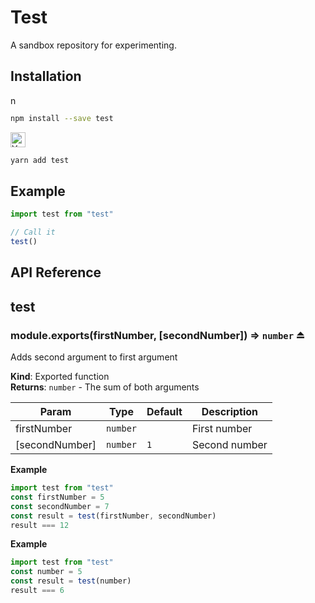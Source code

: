 # Test


A sandbox repository for experimenting.

## Installation
<a href='https://npmjs.com/package/test'><img alt='npm logo' src='https://raw.githubusercontent.com/npm/logos/master/npm%20logo/npm-logo-red.png' height=16/></a>
```bash
npm install --save test
```
<a href='https://yarnpkg.com/package/test'><img alt='Yarn logo' src='https://raw.githubusercontent.com/yarnpkg/assets/master/yarn-kitten-full.png' height=24/></a>
```bash
yarn add test
```

## Example
```javascript
import test from "test"

// Call it
test()
```

## API Reference
<a name="module_test"></a>

## test
<a name="exp_module_test--module.exports"></a>

### module.exports(firstNumber, [secondNumber]) ⇒ <code>number</code> ⏏
Adds second argument to first argument

**Kind**: Exported function  
**Returns**: <code>number</code> - The sum of both arguments  

| Param | Type | Default | Description |
| --- | --- | --- | --- |
| firstNumber | <code>number</code> |  | First number |
| [secondNumber] | <code>number</code> | <code>1</code> | Second number |

**Example**  
```javascript
import test from "test"
const firstNumber = 5
const secondNumber = 7
const result = test(firstNumber, secondNumber)
result === 12
```
**Example**  
```javascript
import test from "test"
const number = 5
const result = test(number)
result === 6
```

